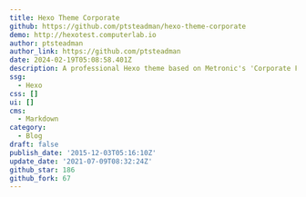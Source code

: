 ```yaml
---
title: Hexo Theme Corporate
github: https://github.com/ptsteadman/hexo-theme-corporate
demo: http://hexotest.computerlab.io
author: ptsteadman
author_link: https://github.com/ptsteadman
date: 2024-02-19T05:08:58.401Z
description: A professional Hexo theme based on Metronic's 'Corporate Frontend' framework.
ssg:
  - Hexo
css: []
ui: []
cms:
  - Markdown
category:
  - Blog
draft: false
publish_date: '2015-12-03T05:16:10Z'
update_date: '2021-07-09T08:32:24Z'
github_star: 186
github_fork: 67
---
```

